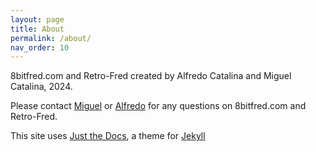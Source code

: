 ```yaml
---
layout: page
title: About
permalink: /about/
nav_order: 10
---
```


8bitfred.com and Retro-Fred created by Alfredo Catalina and Miguel Catalina, 2024.

Please contact [Miguel](mailto:miguel@8bitfred.com) or
[Alfredo](mailto:alfredo@8bitfred.com) for any questions on 8bitfred.com and
Retro-Fred.

This site uses [Just the
Docs](https://github.com/just-the-docs/just-the-docs), a theme for
[Jekyll](https://jekyllrb.com/)
